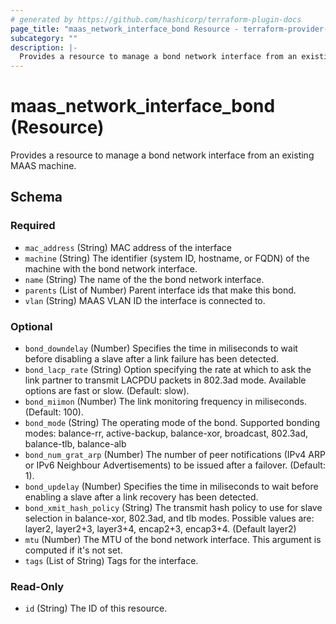 ```yaml
---
# generated by https://github.com/hashicorp/terraform-plugin-docs
page_title: "maas_network_interface_bond Resource - terraform-provider-maas"
subcategory: ""
description: |-
  Provides a resource to manage a bond network interface from an existing MAAS machine.
---
```


# maas_network_interface_bond (Resource)

Provides a resource to manage a bond network interface from an existing MAAS machine.



<!-- schema generated by tfplugindocs -->
## Schema

### Required

- `mac_address` (String) MAC address of the interface
- `machine` (String) The identifier (system ID, hostname, or FQDN) of the machine with the bond network interface.
- `name` (String) The name of the the bond network interface.
- `parents` (List of Number) Parent interface ids that make this bond.
- `vlan` (String) MAAS VLAN ID the interface is connected to.

### Optional

- `bond_downdelay` (Number) Specifies the time in miliseconds to wait before disabling a slave after a link failure has been detected.
- `bond_lacp_rate` (String) Option specifying the rate at which to ask the link partner to transmit LACPDU packets in 802.3ad mode. Available options are fast or slow. (Default: slow).
- `bond_miimon` (Number) The link monitoring frequency in miliseconds. (Default: 100).
- `bond_mode` (String) The operating mode of the bond. Supported bonding modes: balance-rr, active-backup, balance-xor, broadcast, 802.3ad, balance-tlb, balance-alb
- `bond_num_grat_arp` (Number) The number of peer notifications (IPv4 ARP or IPv6 Neighbour Advertisements) to be issued after a failover. (Default: 1).
- `bond_updelay` (Number) Specifies the time in miliseconds to wait before enabling a slave after a link recovery has been detected.
- `bond_xmit_hash_policy` (String) The transmit hash policy to use for slave selection in balance-xor, 802.3ad, and tlb modes. Possible values are: layer2, layer2+3, layer3+4, encap2+3, encap3+4. (Default layer2)
- `mtu` (Number) The MTU of the bond network interface. This argument is computed if it's not set.
- `tags` (List of String) Tags for the interface.

### Read-Only

- `id` (String) The ID of this resource.


